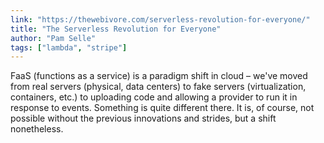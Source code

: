 ```yaml
---
link: "https://thewebivore.com/serverless-revolution-for-everyone/"
title: "The Serverless Revolution for Everyone"
author: "Pam Selle"
tags: ["lambda", "stripe"]
---
```


FaaS (functions as a service) is a paradigm shift in cloud – we've moved from real servers (physical, data centers) to fake servers (virtualization, containers, etc.) to uploading code and allowing a provider to run it in response to events. Something is quite different there. It is, of course, not possible without the previous innovations and strides, but a shift nonetheless.
